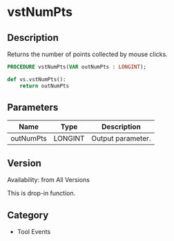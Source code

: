 # vstNumPts

## Description
Returns the number of points collected by mouse clicks.

```pascal
PROCEDURE vstNumPts(VAR outNumPts : LONGINT);
```

```python
def vs.vstNumPts():
    return outNumPts
```

## Parameters
|Name|Type|Description|
|---|---|---|
|outNumPts|LONGINT|Output parameter.|

## Version
Availability: from All Versions

This is drop-in function.

## Category
* Tool Events

